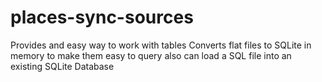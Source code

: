 # places-sync-sources

Provides and easy way to work with tables
Converts flat files to SQLite in memory to make them easy to query
also can load a SQL file into an existing SQLite Database
